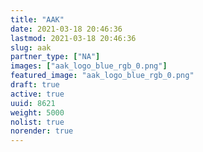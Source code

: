 ```yaml
---
title: "AAK"
date: 2021-03-18 20:46:36
lastmod: 2021-03-18 20:46:36
slug: aak
partner_type: ["NA"]
images: ["aak_logo_blue_rgb_0.png"]
featured_image: "aak_logo_blue_rgb_0.png"
draft: true
active: true
uuid: 8621
weight: 5000
nolist: true
norender: true
---
```

